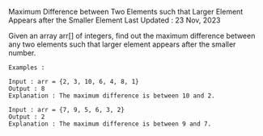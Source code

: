Maximum Difference between Two Elements such that Larger Element Appears after the Smaller Element
Last Updated : 23 Nov, 2023

Given an array arr[] of integers, find out the maximum difference between any two elements such that larger element appears after the smaller number.

```
Examples :

Input : arr = {2, 3, 10, 6, 4, 8, 1}
Output : 8
Explanation : The maximum difference is between 10 and 2.

Input : arr = {7, 9, 5, 6, 3, 2}
Output : 2
Explanation : The maximum difference is between 9 and 7.
```
